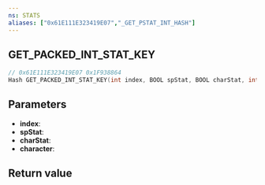 ```yaml
---
ns: STATS
aliases: ["0x61E111E323419E07","_GET_PSTAT_INT_HASH"]
---
```

## GET_PACKED_INT_STAT_KEY

```c
// 0x61E111E323419E07 0x1F938864
Hash GET_PACKED_INT_STAT_KEY(int index, BOOL spStat, BOOL charStat, int character);
```


## Parameters
* **index**: 
* **spStat**: 
* **charStat**: 
* **character**: 

## Return value
